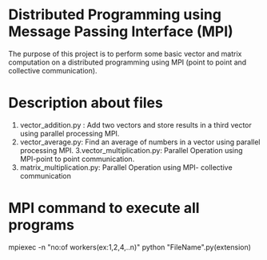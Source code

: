 # Distributed Programming using Message Passing Interface (MPI)

The purpose of this project is to perform some basic vector and matrix computation on a distributed programming using MPI (point to point and collective communication). 
# Description about files
  1. vector_addition.py : Add two vectors and store results in a third vector using parallel processing MPI.
  2. vector_average.py: Find an average of numbers in a vector using parallel processing MPI.
  3.vector_multiplication.py: Parallel Operation using MPI-point to point communication.
  4. matrix_multiplication.py: Parallel Operation using MPI- collective communication
  
 
# MPI command to execute all programs

mpiexec -n "no:of workers(ex:1,2,4,..n)" python "FileName".py(extension)

